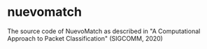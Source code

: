 # nuevomatch
The source code of NuevoMatch as described in "A Computational Approach to Packet Classification" (SIGCOMM, 2020)
